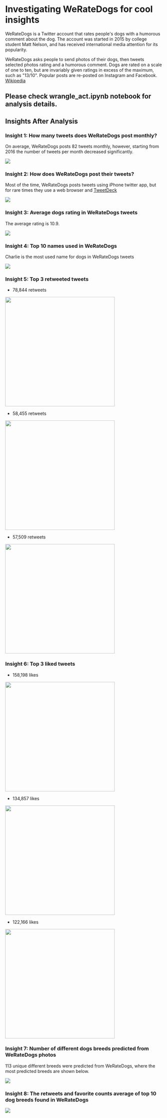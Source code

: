 # Investigating WeRateDogs for cool insights

WeRateDogs is a Twitter account that rates people's dogs with a humorous comment about the dog. The account was started in 2015 by 
college student Matt Nelson, and has received international media attention for its popularity.

WeRateDogs asks people to send photos of their dogs, then tweets selected photos rating and a humorous comment. Dogs are rated on a scale 
of one to ten, but are invariably given ratings in excess of the maximum, such as "13/10". Popular posts are re-posted on Instagram and 
Facebook. <a href='https://en.wikipedia.org/wiki/WeRateDogs'>Wikipedia</a>

## Please check wrangle_act.ipynb notebook for analysis details.

## Insights After Analysis

### Insight 1: How many tweets does WeRateDogs post monthly?

On average, WeRateDogs posts 82 tweets monthly, however, starting from 2016 the number of tweets per month decreased significantly.

<img src='imgs/5.png'>

### Insight 2: How does WeRateDogs post their tweets?

Most of the time, WeRateDogs posts tweets using iPhone twitter app, but for rare times they use a web browser and <a href='https://en.wikipedia.org/wiki/TweetDeck'>TweetDeck</a>

<img src='imgs/6.png'>

### Insight 3: Average dogs rating in WeRateDogs tweets

The average rating is 10.9.

<img src='imgs/7.png'>

### Insight 4: Top 10 names used in WeRateDogs

Charlie is the most used name for dogs in WeRateDogs tweets

<img src='imgs/8.png'>

### Insight 5: Top 3 retweeted tweets

- 78,844 retweets
<img src='imgs/4.png' width=350>

- 58,455 retweets
<img src='imgs/10.png' width=350>

- 57,509 retweets
<img src='imgs/11.png' width=350>

### Insight 6: Top 3 liked tweets

- 158,198 likes
<img src='imgs/4.png' width=350>

- 134,857 likes
<img src='imgs/12.png' width=350>

- 122,166 likes
<img src='imgs/11.png' width=350>

### Insight 7: Number of different dogs breeds predicted from WeRateDogs photos

113 unique different breeds were predicted from WeRateDogs, where the most predicted breeds are shown below.

<img src='imgs/13.png'>

### Insight 8: The retweets and favorite counts average of top 10 dog breeds found in WeRateDogs 

<img src='imgs/14.png'>
